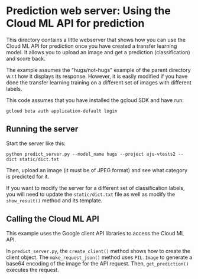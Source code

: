 
# Prediction web server: Using the Cloud ML API for prediction

This directory contains a little webserver that shows how you can use the Cloud ML API for prediction once you have created a transfer learning model.
It allows you to upload an image and get a prediction (classification) and score back.

The example assumes the "hugs/not-hugs" example of the parent directory w.r.t how it displays its response.
However, it is easily modified if you have done the transfer learning training on a different set of images with different labels.

This code assumes that you have installed the gcloud SDK and have run:

```shell
gcloud beta auth application-default login
```

## Running the server

Start the server like this:

```shell
python predict_server.py --model_name hugs --project aju-vtests2 --dict static/dict.txt
```

Then, upload an image (it must be of JPEG format) and see what category is predicted for it.

If you want to modify the server for a different set of classification labels, you will need to update the `static/dict.txt` file as well as modify the `show_result()` method and its template.

## Calling the Cloud ML API

This example uses the Google client API libraries to access the Cloud ML API.

In `predict_server.py`, the `create_client()` method shows how to create the client object.
The `make_request_json()` method uses `PIL.Image` to generate a base64 encoding of the image for the API request.
Then, `get_prediction()` executes the request.

